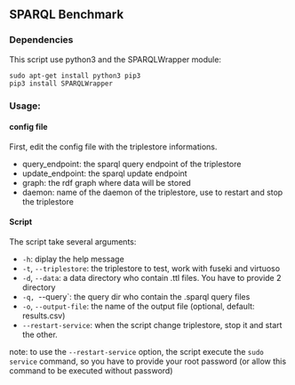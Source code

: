 ## SPARQL Benchmark

### Dependencies

This script use python3 and the SPARQLWrapper module:

    sudo apt-get install python3 pip3
    pip3 install SPARQLWrapper

### Usage:

#### config file

First, edit the config file with the triplestore informations.

+ query_endpoint: the sparql query endpoint of the triplestore
+ update_endpoint: the sparql update endpoint
+ graph: the rdf graph where data will be stored
+ daemon: name of the daemon of the triplestore, use to restart and stop the triplestore

#### Script

The script take several arguments:

+ `-h`: diplay the help message
+ `-t`, `--triplestore`: the triplestore to test, work with fuseki and virtuoso
+ `-d`, `--data`: a data directory who contain .ttl files. You have to provide 2 directory
+ `-q, `--query`: the query dir who contain the .sparql query files
+ `-o`, `--output-file`: the name of the output file (optional, default: results.csv)
+ `--restart-service`: when the script change triplestore, stop it and start the other.

note: to use the `--restart-service` option, the script execute the `sudo service` command, so you have to provide your root password (or allow this command to be executed without password)
